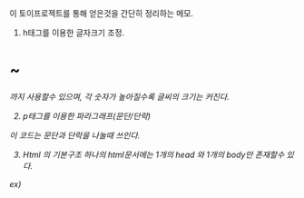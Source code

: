 이 토이프로젝트를 통해 얻은것을 간단히 정리하는 메모.

1.  h태그를 이용한 글자크기 조정.
<h1> ~ <h6> 까지 사용할수 있으며, 각 숫자가 높아질수록 글씨의 크기는 커진다.

2. p태그를 이용한 파라그래프(문단/단락)
<p></p> 이 코드는 문단과 단락을 나눌때 쓰인다.

3. Html 의 기본구조
하나의 html문서에는 1개의 head 와 1개의 body만 존재할수 있다.

ex) 
    <html>
        <head>
        </head>
        <body>
        </body>
    </html>